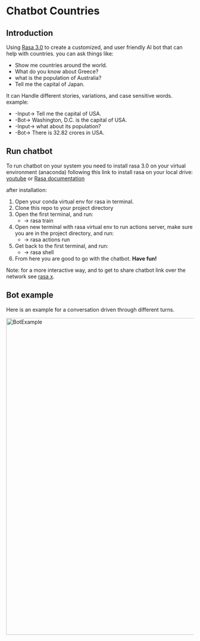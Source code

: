 # Chatbot Countries
## Introduction
Using [Rasa 3.0](https://rasa.com/docs/rasa/) to create a customized, and user friendly AI bot that can help with countries.
you can ask things like:
- Show me countries around the world.
- What do you know about Greece?
- what is the population of Australia?
- Tell me the capital of Japan.

It can Handle different stories, variations, and case sensitive words.
example:
- -Input-> Tell me the capital of USA.
- -Bot-> Washington, D.C. is the capital of USA. 
- -Input-> what about its population?
- -Bot-> There is 32.82 crores in USA.

## Run chatbot
To run chatbot on your system you need to install rasa 3.0 on your virtual environment (anaconda)
following this link to install rasa on your local drive: [youtube](https://www.youtube.com/watch?v=GlR60CvTh8A) or [Rasa documentation](https://rasa.com/docs/rasa/installation)

after installation:
1. Open your conda virtual env for rasa in terminal.
2. Clone this repo to your project directory
3. Open the first terminal, and run:
    - -> rasa train
4. Open new terminal with rasa virtual env to run actions server, make sure you are in the project directory, and run: 
    - -> rasa actions run
5. Get back to the first terminal, and run:
    - -> rasa shell
6. From here you are good to go with the chatbot. **Have fun!**

Note: for a more interactive way, and to get to share chatbot link over the network see [rasa x](https://rasa.com/docs/rasa-x/installation-and-setup/installation-guide).

## Bot example
Here is an example for a conversation driven through different turns.

<img src="https://github.com/hazemhosny/Chatbot_Countries/blob/main/BotExample.png" alt="BotExample" width="850"/>
